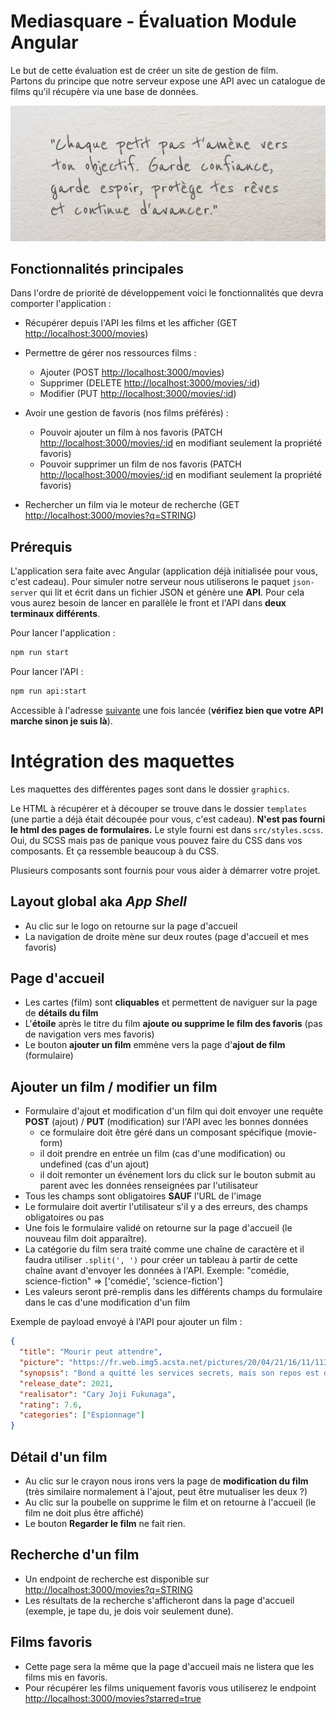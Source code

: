 # Mediasquare - Évaluation Module Angular

Le but de cette évaluation est de créer un site de gestion de film.  
Partons du principe que notre serveur expose une API avec un catalogue de films qu'il récupère via une base de données.

![citation](./citation.png)

## Fonctionnalités principales

Dans l'ordre de priorité de développement voici le fonctionnalités que devra comporter l'application :

- Récupérer depuis l'API les films et les afficher (GET <http://localhost:3000/movies>)

- Permettre de gérer nos ressources films :
  - Ajouter (POST <http://localhost:3000/movies>)
  - Supprimer (DELETE <http://localhost:3000/movies/:id>)
  - Modifier (PUT <http://localhost:3000/movies/:id>)

- Avoir une gestion de favoris (nos films préférés) :
  - Pouvoir ajouter un film à nos favoris (PATCH <http://localhost:3000/movies/:id> en modifiant seulement la propriété favoris)
  - Pouvoir supprimer un film de nos favoris  (PATCH <http://localhost:3000/movies/:id> en modifiant seulement la propriété favoris)

- Rechercher un film via le moteur de recherche (GET <http://localhost:3000/movies?q=STRING>)

## Prérequis

L'application sera faite avec Angular (application déjà initialisée pour vous, c'est cadeau). Pour simuler notre serveur nous utiliserons le paquet `json-server` qui lit et écrit dans un fichier JSON et génère une **API**. Pour cela vous aurez besoin de lancer en parallèle le front et l'API dans **deux terminaux différents**.

Pour lancer l'application :

```bash
npm run start
```

Pour lancer l'API :

```bash
npm run api:start
```

Accessible à l'adresse [suivante](http://localhost:3000/) une fois lancée (**vérifiez bien que votre API marche sinon je suis là**).

# Intégration des maquettes

Les maquettes des différentes pages sont dans le dossier `graphics`.

Le HTML à récupérer et à découper se trouve dans le dossier `templates` (une partie a déjà était découpée pour vous, c'est cadeau).
**N'est pas fourni le html des pages de formulaires.**
Le style fourni est dans `src/styles.scss`. Oui, du SCSS mais pas de panique vous pouvez faire du CSS dans vos composants. Et ça ressemble beaucoup à du CSS.

Plusieurs composants sont fournis pour vous aider à démarrer votre projet.

## Layout global aka _App Shell_

- Au clic sur le logo on retourne sur la page d'accueil
- La navigation de droite mène sur deux routes (page d'accueil et mes favoris)

## Page d'accueil

- Les cartes (film) sont **cliquables** et permettent de naviguer sur la page de **détails du film**
- L'**étoile** après le titre du film **ajoute ou supprime le film des favoris** (pas de navigation vers mes favoris)
- Le bouton **ajouter un film** emmène vers la page d'**ajout de film** (formulaire)

## Ajouter un film / modifier un film

- Formulaire d'ajout et modification d'un film qui doit envoyer une requête **POST** (ajout) / **PUT** (modification) sur l'API avec les bonnes données
  - ce formulaire doit être géré dans un composant spécifique (movie-form)
  - il doit prendre en entrée un film (cas d'une modification) ou undefined (cas d'un ajout)
  - il doit remonter un événement lors du click sur le bouton submit au parent avec les données renseignées par l'utilisateur
- Tous les champs sont obligatoires **SAUF** l'URL de l'image
- Le formulaire doit avertir l'utilisateur s'il y a des erreurs, des champs obligatoires ou pas
- Une fois le formulaire validé on retourne sur la page d'accueil (le nouveau film doit apparaître).
- La catégorie du film sera traité comme une chaîne de caractère et il faudra utiliser `.split(', ')` pour créer un tableau à partir de cette chaîne avant d'envoyer les données à l'API. Exemple: "comédie, science-fiction" => ['comédie', 'science-fiction']
- Les valeurs seront pré-remplis dans les différents champs du formulaire dans le cas d'une modification d'un film

Exemple de payload envoyé à l'API pour ajouter un film :

```json
{
  "title": "Mourir peut attendre",
  "picture": "https://fr.web.img5.acsta.net/pictures/20/04/21/16/11/1133098.jpg",
  "synopsis": "Bond a quitté les services secrets, mais son repos est de courte durée lorsque son vieil ami Felix Leiter de la CIA lui demande son aide, ce qui entraîne Bond sur la piste d'un ennemi armé de nouvelles armes technologiques redoutables.",
  "release_date": 2021,
  "realisator": "Cary Joji Fukunaga",
  "rating": 7.6,
  "categories": ["Espionnage"]
}
```

## Détail d'un film

- Au clic sur le crayon nous irons vers la page de **modification du film** (très similaire normalement à l'ajout, peut être mutualiser les deux ?)
- Au clic sur la poubelle on supprime le film et on retourne à l'accueil (le film ne doit plus être affiché)
- Le bouton **Regarder le film** ne fait rien.

## Recherche d'un film

- Un endpoint de recherche est disponible sur <http://localhost:3000/movies?q=STRING>
- Les résultats de la recherche s'afficheront dans la page d'accueil (exemple, je tape du, je dois voir seulement dune).

## Films favoris

- Cette page sera la même que la page d'accueil mais ne listera que les films mis en favoris.
- Pour récupérer les films uniquement favoris vous utiliserez le endpoint <http://localhost:3000/movies?starred=true>
